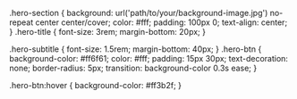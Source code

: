 
.hero-section {
    background: url('path/to/your/background-image.jpg') no-repeat center center/cover;
    color: #fff;
    padding: 100px 0;
    text-align: center;
    }
.hero-title {
    font-size: 3rem;
    margin-bottom: 20px;
}

.hero-subtitle {
    font-size: 1.5rem;
    margin-bottom: 40px;
}
.hero-btn {
    background-color: #ff6f61;
    color: #fff;
    padding: 15px 30px;
    text-decoration: none;
    border-radius: 5px;
    transition: background-color 0.3s ease;
}

.hero-btn:hover {
    background-color: #ff3b2f;
}
